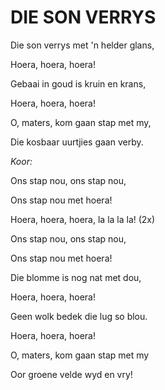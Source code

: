 # DIE SON VERRYS

Die son verrys met 'n helder glans,

Hoera, hoera, hoera!

Gebaai in goud is kruin en krans,

Hoera, hoera, hoera!

O, maters, kom gaan stap met my,

Die kosbaar uurtjies gaan verby.


_Koor:_

Ons stap nou, ons stap nou,

Ons stap nou met hoera!

Hoera, hoera, hoera, la la la la! (2x)

Ons stap nou, ons stap nou,

Ons stap nou met hoera!


Die blomme is nog nat met dou,

Hoera, hoera, hoera!

Geen wolk bedek die lug so blou.

Hoera, hoera, hoera!

O, maters, kom gaan stap met my

Oor groene velde wyd en vry!

